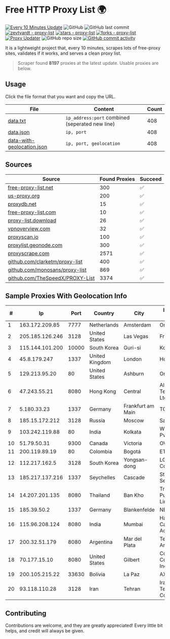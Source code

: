 
# Free HTTP Proxy List 🌍

[![Every 10 Minutes Update](https://github.com/mertguvencli/http-proxy-list/actions/workflows/main.yml/badge.svg?branch=main)](https://github.com/mertguvencli/http-proxy-list/actions/workflows/main.yml)
![GitHub](https://img.shields.io/github/license/mertguvencli/http-proxy-list)
![GitHub last commit](https://img.shields.io/github/last-commit/mertguvencli/http-proxy-list)
[![zevtyardt - proxy-list](https://img.shields.io/static/v1?label=zevtyardt&message=proxy-list&color=blue&logo=github)](https://github.com/zevtyardt/proxy-list "Go to GitHub repo")
[![stars - proxy-list](https://img.shields.io/github/stars/zevtyardt/proxy-list?style=social)](https://github.com/zevtyardt/proxy-list)
[![forks - proxy-list](https://img.shields.io/github/forks/zevtyardt/proxy-list?style=social)](https://github.com/zevtyardt/proxy-list)
[![Proxy Updater](https://github.com/zevtyardt/proxy-list/workflows/Proxy%20Updater/badge.svg)](https://github.com/zevtyardt/proxy-list/actions?query=workflow:"Proxy+Updater")
![GitHub repo size](https://img.shields.io/github/repo-size/zevtyardt/proxy-list)
[![GitHub commit activity](https://img.shields.io/github/commit-activity/m/zevtyardt/proxy-list?logo=commits)](https://github.com/zevtyardt/proxy-list/commits/main)

It is a lightweight project that, every 10 minutes, scrapes lots of free-proxy sites, validates if it works, and serves a clean proxy list.

> Scraper found **8197** proxies at the latest update. Usable proxies are below.

## Usage

Click the file format that you want and copy the URL.

|File|Content|Count|
|----|-------|-----|
|[data.txt](https://raw.githubusercontent.com/mertguvencli/http-proxy-list/main/proxy-list/data.txt)|`ip_address:port` combined (seperated new line)|408|
|[data.json](https://raw.githubusercontent.com/mertguvencli/http-proxy-list/main/proxy-list/data.json)|`ip, port`|408|
|[data-with-geolocation.json](https://raw.githubusercontent.com/mertguvencli/http-proxy-list/main/proxy-list/data-with-geolocation.json)|`ip, port, geolocation`|408|

## Sources

|Source|Found Proxies|Succeed|
|------|-------------|-------|
|[free-proxy-list.net](https://free-proxy-list.net)|300|✅|
|[us-proxy.org](https://www.us-proxy.org)|200|✅|
|[proxydb.net](http://proxydb.net)|15|✅|
|[free-proxy-list.com](https://free-proxy-list.com/?page=&port=&type%5B%5D=http&type%5B%5D=https&up_time=0&search=Search)|10|✅|
|[proxy-list.download](https://www.proxy-list.download/HTTP)|26|✅|
|[vpnoverview.com](https://vpnoverview.com/privacy/anonymous-browsing/free-proxy-servers)|32|✅|
|[proxyscan.io](https://www.proxyscan.io)|100|✅|
|[proxylist.geonode.com](https://proxylist.geonode.com/api/proxy-list?limit=300&page=1&sort_by=lastChecked&sort_type=desc&protocols=http,https)|300|✅|
|[proxyscrape.com](https://api.proxyscrape.com/v2/?request=displayproxies&protocol=http&timeout=10000&country=all&ssl=all&anonymity=all)|2571|✅|
|[github.com/clarketm/proxy-list](https://raw.githubusercontent.com/clarketm/proxy-list/master/proxy-list-raw.txt)|400|✅|
|[github.com/monosans/proxy-list](https://raw.githubusercontent.com/monosans/proxy-list/main/proxies/http.txt)|869|✅|
|[github.com/TheSpeedX/PROXY-List](https://raw.githubusercontent.com/TheSpeedX/PROXY-List/master/http.txt)|3374|✅|


## Sample Proxies With Geolocation Info

|#|Ip|Port|Country|City|Internet Service Provider|
|-|--|----|-------|----|-------------------------|
|1|163.172.209.85|7777|Netherlands|Amsterdam|Online SAS NL|
|2|205.185.126.246|3128|United States|Las Vegas|FranTech Solutions|
|3|115.144.101.200|10000|South Korea|Guri-si|Korea Telecom|
|4|45.8.179.247|1337|United Kingdom|London|Hostland LLC|
|5|129.213.95.20|80|United States|Ashburn|Oracle Corporation|
|6|47.243.55.21|8080|Hong Kong|Central|Alibaba (US) Technology Co., Ltd.|
|7|5.180.33.23|1337|Germany|Frankfurt am Main|TCK OOO|
|8|185.15.172.212|3128|Russia|Moscow|SafeData LLC|
|9|103.242.119.88|80|India|Kolkata|Web Werks India Pvt. Ltd.|
|10|51.79.50.31|9300|Canada|Victoria|OVH SAS|
|11|200.119.89.19|80|Colombia|Bogotá|ETB - Colombia|
|12|112.217.162.5|3128|South Korea|Yongsan-dong|LG DACOM Corporation|
|13|185.217.137.216|1337|Seychelles|Cascade|Stallion Network Services Limited|
|14|14.207.201.135|8080|Thailand|Ban Kho|Triple T Broadband Public Company Limited|
|15|185.39.50.2|1337|Germany|Blankenfelde|NETZNUTZ|
|16|115.96.208.124|8080|India|Mumbai|Hathway IP over Cable Internet Access|
|17|200.32.51.179|8080|Argentina|Mar del Plata|Telefonica de Argentina|
|18|70.177.15.10|8080|United States|Gilbert|Cox Communications Inc.|
|19|200.105.215.22|33630|Bolivia|La Paz|AXS Bolivia S. A.|
|20|93.118.110.28|3128|Iran|Tehran|Iran Telecommunication Company PJS|



## Contributing

Contributions are welcome, and they are greatly appreciated! Every
little bit helps, and credit will always be given.


